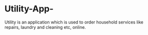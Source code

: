 # Utility-App-
Utility is an application which is used to order household services like repairs, laundry and cleaning etc, online.
